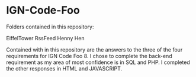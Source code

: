 # IGN-Code-Foo

Folders contained in this repository:

EiffelTower
RssFeed
Henny Hen

Contained with in this repository are the answers to the three of the four requirements for IGN Code Foo 8.  I chose to complete the back-end        requirement as my area of most confidence is in SQL and PHP. I completed the other responses in HTML and JAVASCRIPT.  
